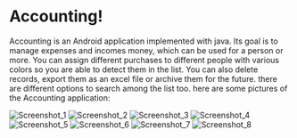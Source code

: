 # Accounting!
Accounting is an Android application implemented with java.
Its goal is to manage expenses and incomes money, which can be used for a person or more. You can assign different purchases to different people with various colors so you are able to detect them in the list. You can also delete records, export them as an excel file or archive them for the future. there are different options to search among the list too.
here are some pictures of the Accounting application:

![Screenshot_1](https://user-images.githubusercontent.com/63088252/161224724-7d715cf8-fdab-495e-88eb-71a5da244758.png)   ![Screenshot_2](https://user-images.githubusercontent.com/63088252/161224741-4db3e18a-c684-48fc-884f-9585141d2070.png)   ![Screenshot_3](https://user-images.githubusercontent.com/63088252/161224745-7e82cf74-5975-422f-8952-4512ca9a9930.png)
![Screenshot_4](https://user-images.githubusercontent.com/63088252/161224748-210bc6a8-2668-404b-95ae-296de4616ec9.png)   ![Screenshot_5](https://user-images.githubusercontent.com/63088252/161224751-25a0ba0d-cd49-4721-9588-94441ae1bd91.png)   ![Screenshot_6](https://user-images.githubusercontent.com/63088252/161224754-55d363c2-d172-4266-82c0-20bba28d60b3.png)
![Screenshot_7](https://user-images.githubusercontent.com/63088252/161224757-a3a40160-896b-4ee2-abd3-2f0bcab97d2a.png)   ![Screenshot_8](https://user-images.githubusercontent.com/63088252/161224759-cbd3e5c8-379d-48af-8b77-48fec641bda7.png)
